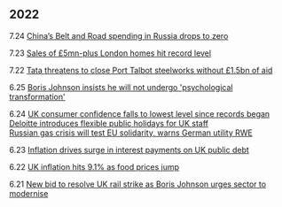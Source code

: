 ## 2022
7.24 [China’s Belt and Road spending in Russia drops to zero](https://github.com/YHJYH/Interests_in_the_rest_of_the_world/blob/main/Financial_Times/China%E2%80%99s%20Belt%20and%20Road%20spending%20in%20Russia%20drops%20to%20zero%20_%20Financial%20Times.pdf)

7.23 [Sales of £5mn-plus London homes hit record level](https://github.com/YHJYH/Interests_in_the_rest_of_the_world/blob/main/Financial_Times/Sales%20of%20%C2%A35mn-plus%20London%20homes%20hit%20record%20level%20_%20Financial%20Times.pdf)

7.22 [Tata threatens to close Port Talbot steelworks without £1.5bn of aid](https://github.com/YHJYH/Interests_in_the_rest_of_the_world/blob/main/Financial_Times/Tata%20threatens%20to%20close%20Port%20Talbot%20steelworks%20without%20%C2%A31.5bn%20of%20aid%20_%20Financial%20Times.pdf)

6.25 [Boris Johnson insists he will not undergo 'psychological transformation'](https://github.com/YHJYH/Interests_in_the_rest_of_the_world/blob/main/Financial_Times/Boris%20Johnson%20insists%20he%20will%20not%20undergo%20%E2%80%98psychological%20transformation%E2%80%99%20_%20Financial%20Times.pdf)<br>

6.24 [UK consumer confidence falls to lowest level since records began](https://github.com/YHJYH/Interests_in_the_rest_of_the_world/blob/main/Financial_Times/UK%20consumer%20confidence%20falls%20to%20lowest%20level%20since%20records%20began%20_%20Financial%20Times.pdf)<br>
[Deloitte introduces flexible public holidays for UK staff](https://github.com/YHJYH/Interests_in_the_rest_of_the_world/blob/main/Financial_Times/Deloitte%20introduces%20flexible%20public%20holidays%20for%20UK%20staff%20_%20Financial%20Times.pdf)<br>
[Russian gas crisis will test EU solidarity, warns German utility RWE](https://github.com/YHJYH/Interests_in_the_rest_of_the_world/blob/main/Financial_Times/Russian%20gas%20crisis%20will%20test%20EU%20solidarity%2C%20warns%20German%20utility%20RWE%20_%20Financial%20Times.pdf)<br>

6.23 [Inflation drives surge in interest payments on UK public debt](https://github.com/YHJYH/Interests_in_the_rest_of_the_world/blob/main/Financial_Times/Inflation%20drives%20surge%20in%20interest%20payments%20on%20UK%20public%20debt%20_%20Financial%20Times.pdf)<br>

6.22 [UK inflation hits 9.1% as food prices jump](https://github.com/YHJYH/Interests_in_the_rest_of_the_world/blob/main/Financial_Times/UK%20inflation%20hits%209.1%25%20as%20food%20prices%20jump%20_%20Financial%20Times.pdf)<br>

6.21 [New bid to resolve UK rail strike as Boris Johnson urges sector to modernise](https://github.com/YHJYH/Interests_in_the_rest_of_the_world/blob/main/Financial_Times/New%20bid%20to%20resolve%20UK%20rail%20strike%20as%20Boris%20Johnson%20urges%20sector%20to%20modernise%20_%20Financial%20Times.pdf)<br>

